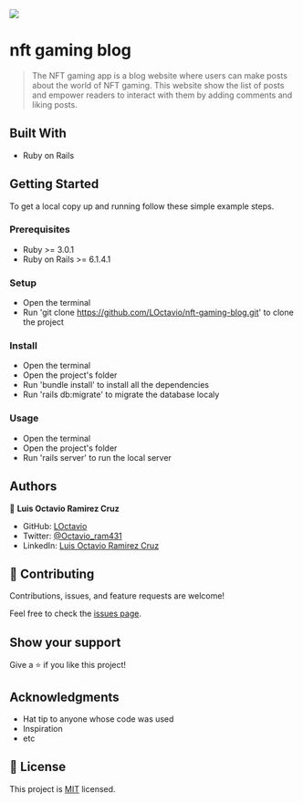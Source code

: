 ![](https://img.shields.io/badge/Microverse-blueviolet)

# nft gaming blog

> The NFT gaming app is a blog website where users can make posts about the world of NFT gaming. This website show the list of posts and empower readers to interact with them by adding comments and liking posts.

## Built With

- Ruby on Rails

## Getting Started

To get a local copy up and running follow these simple example steps.

### Prerequisites

- Ruby >= 3.0.1
- Ruby on Rails >= 6.1.4.1

### Setup

- Open the terminal
- Run 'git clone https://github.com/LOctavio/nft-gaming-blog.git' to clone the project

### Install

- Open the terminal
- Open the project's folder
- Run 'bundle install' to install all the dependencies
- Run 'rails db:migrate' to migrate the database localy

### Usage

- Open the terminal
- Open the project's folder
- Run 'rails server' to run the local server



## Authors

👤 **Luis Octavio Ramirez Cruz**

- GitHub: [LOctavio](https://github.com/LOctavio)
- Twitter: [@Octavio_ram431](https://twitter.com/Octavio_ram431)
- LinkedIn: [Luis Octavio Ramirez Cruz](https://www.linkedin.com/in/luis-octavio-ramirez-cruz/)

## 🤝 Contributing

Contributions, issues, and feature requests are welcome!

Feel free to check the [issues page](https://github.com/LOctavio/nft-gaming-blog/issues).

## Show your support

Give a ⭐️ if you like this project!

## Acknowledgments

- Hat tip to anyone whose code was used
- Inspiration
- etc

## 📝 License

This project is [MIT](./MIT.md) licensed.
